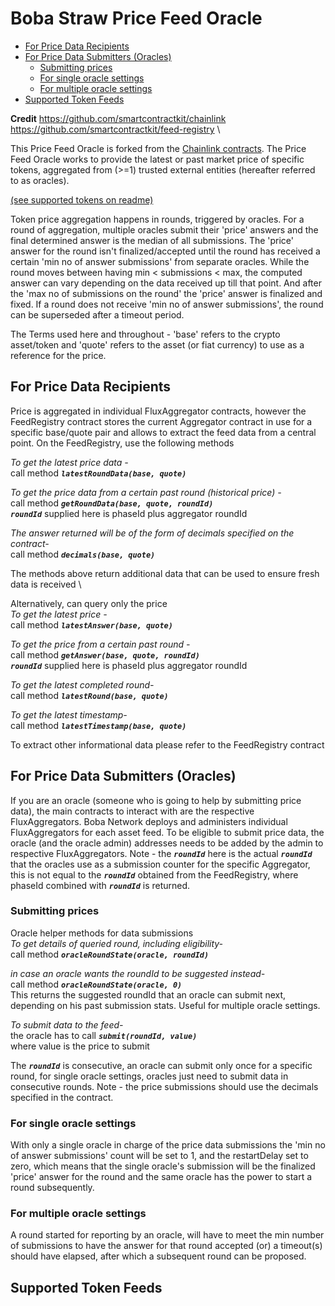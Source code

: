 # Boba Straw Price Feed Oracle
- [For Price Data Recipients](#for-price-data-recipients)
- [For Price Data Submitters (Oracles)](#for-price-data-submitters--oracles-)
  * [Submitting prices](#submitting-prices)
  * [For single oracle settings](#for-single-oracle-settings)
  * [For multiple oracle settings](#for-multiple-oracle-settings)
- [Supported Token Feeds](#supported-token-feeds)


**Credit**
https://github.com/smartcontractkit/chainlink \
https://github.com/smartcontractkit/feed-registry \

This Price Feed Oracle is forked from the [Chainlink contracts](https://github.com/smartcontractkit/chainlink). The Price Feed Oracle works to provide the latest or past market price of specific tokens, aggregated from (>=1) trusted external entities (hereafter referred to as oracles).

[(see supported tokens on readme)](#Supported-Token-Feeds)

Token price aggregation happens in rounds, triggered by oracles. For a round of aggregation, multiple oracles submit their 'price' answers and the final determined answer is the median of all submissions. The 'price' answer for the round isn't finalized/accepted until the round has received a certain 'min no of answer submissions' from separate oracles. While the round moves between having min < submissions < max, the computed answer can vary depending on the data received up till that point. And after the 'max no of submissions on the round' the 'price' answer is finalized and fixed. If a round does not receive 'min no of answer submissions', the round can be superseded after a timeout period.

The Terms used here and throughout - 'base' refers to the crypto asset/token and 'quote' refers to the asset (or fiat currency) to use as a reference for the price.

## For Price Data Recipients

Price is aggregated in individual FluxAggregator contracts, however the FeedRegistry contract stores the current Aggregator contract in use for a specific base/quote pair and allows to extract the feed data from a central point. On the FeedRegistry, use the following methods

*To get the latest price data -* \
call method ***`latestRoundData(base, quote)`***

*To get the price data from a certain past round (historical price) -* \
call method ***`getRoundData(base, quote, roundId)`*** \
***`roundId`*** supplied here is phaseId plus aggregator roundId

*The answer returned will be of the form of decimals specified on the contract-* \
call method ***`decimals(base, quote)`***

The methods above return additional data that can be used to ensure fresh data is received \

Alternatively, can query only the price \
*To get the latest price -* \
call method ***`latestAnswer(base, quote)`***

*To get the price from a certain past round -* \
call method ***`getAnswer(base, quote, roundId)`*** \
***`roundId`*** supplied here is phaseId plus aggregator roundId

*To get the latest completed round-* \
call method ***`latestRound(base, quote)`***

*To get the latest timestamp-* \
call method ***`latestTimestamp(base, quote)`***

To extract other informational data please refer to the FeedRegistry contract

## For Price Data Submitters (Oracles)

If you are an oracle (someone who is going to help by submitting price data), the main contracts to interact with are the respective FluxAggregators. Boba Network deploys and administers individual FluxAggregators for each asset feed. To be eligible to submit price data, the oracle (and the oracle admin) addresses needs to be added by the admin to respective FluxAggregators. Note - the ***`roundId`*** here is the actual ***`roundId`*** that the oracles use as a submission counter for the specific Aggregator, this is not equal to the ***`roundId`*** obtained from the FeedRegistry, where phaseId combined with ***`roundId`*** is returned.

### Submitting prices

Oracle helper methods for data submissions \
*To get details of queried round, including eligibility-* \
call method ***`oracleRoundState(oracle, roundId)`***

*in case an oracle wants the roundId to be suggested instead-* \
call method ***`oracleRoundState(oracle, 0)`*** \
This returns the suggested roundId that an oracle can submit next, depending on his past submission stats. Useful for multiple oracle settings.

*To submit data to the feed-* \
the oracle has to call ***`submit(roundId, value)`*** \
where value is the price to submit

The ***`roundId`*** is consecutive, an oracle can submit only once for a specific round, for single oracle settings, oracles just need to submit data in consecutive rounds. Note - the price submissions should use the decimals specified in the contract.

### For single oracle settings

With only a single oracle in charge of the price data submissions the 'min no of answer submissions' count will be set to 1, and the restartDelay set to zero, which means that the single oracle's submission will be the finalized 'price' answer for the round and the same oracle has the power to start a round subsequently.

### For multiple oracle settings

A round started for reporting by an oracle, will have to meet the min number of submissions to have the answer for that round accepted (or) a timeout(s) should have elapsed, after which a subsequent round can be proposed.

## Supported Token Feeds
